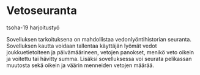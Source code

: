 # Vetoseuranta
tsoha-19 harjoitustyö

Sovelluksen tarkoituksena on mahdollistaa vedonlyöntihistorian seuranta. Sovelluksen kautta voidaan tallentaa käyttäjän lyömät vedot joukkuetietoiteen ja päivämäärineen, vetojen panokset, menikö veto oikein ja voitettu tai hävitty summa. Lisäksi sovelluksessa voi seurata pelikassan muutosta sekä oikein ja väärin menneiden vetojen määrää.